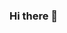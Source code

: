 ### Hi there 👋

<!--
**ParisRohan/ParisRohan** is a ✨ _special_ ✨ repository because its `README.md` (this file) appears on your GitHub profile.

### Hi there 👋, I am Rohan
#### I am an aspiring Data Scientist with 2+ years of work experience in the Indian IT sector
![I am an aspiring Data Scientist with 2+ years of work experience in the Indian IT sector](<a href='https://www.freepik.com/vectors/transformer'>Transformer vector created by vectorpocket - www.freepik.com</a>)

I have hands-on project experience in manipulating/transforming data, exploratory data analysis, statistical analysis, hypothesis testing, machine learning model development and deployment, and a good understanding of supervised and unsupervised machine learning algorithms for Regression, Classification, Clustering, and Time-series forecasting.

Skills: 
* 💻 Programming: Python (data science stack), Java
* 💾 Database: Oracle SQL, MongoDB
* 🐘 Big Data: PySpark
* ☁️ Cloud: AWS EC2, Azure, Heroku
* 🧰 Tools: Docker, Databricks, GIT

- 📫 How to reach me: rparis97@gmail.com 


[<img src='https://cdn.jsdelivr.net/npm/simple-icons@3.0.1/icons/github.svg' alt='github' height='40'>](https://github.com/https://github.com/ParisRohan)  [<img src='https://cdn.jsdelivr.net/npm/simple-icons@3.0.1/icons/linkedin.svg' alt='linkedin' height='40'>](https://www.linkedin.com/in/https://www.linkedin.com/in/parisrohan/)  [<img src='https://cdn.jsdelivr.net/npm/simple-icons@3.0.1/icons/medium.svg' alt='medium' height='40'>](https://parisrohan.medium.com)  [<img src='https://cdn.jsdelivr.net/npm/simple-icons@3.0.1/icons/kaggle.svg' alt='kaggle' height='40'>](https://www.kaggle.com/parisrohan)  

[![Top Langs](https://github-readme-stats.vercel.app/api/top-langs/?username=https://github.com/ParisRohan)](https://github.com/anuraghazra/github-readme-stats)

![GitHub stats](https://github-readme-stats.vercel.app/api?username=https://github.com/ParisRohan&show_icons=true)  

![GitHub Activity Graph](https://activity-graph.herokuapp.com/graph?username=https://github.com/ParisRohan)  

![GitHub metrics](https://metrics.lecoq.io/https://github.com/ParisRohan)  

![Profile views](https://gpvc.arturio.dev/https://github.com/ParisRohan)  
